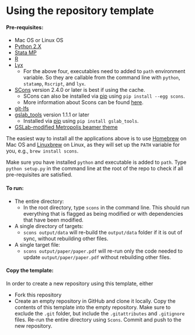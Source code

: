Using the repository template
=============================

#### Pre-requisites:

 - Mac OS or Linux OS
 - [Python 2.X](https://www.python.org)
 - [Stata MP](http://www.stata.com/statamp/)
 - [R](https://www.r-project.org/)
 - [Lyx](https://www.lyx.org/)
    - For the above four, executables need to added to `path` environment variable. So they are callable from the command line with `python`, `statamp`, `Rscript`, and `lyx`.
 - [SCons](http://scons.org/) version 2.4.0 or later is best if using the cache.
    - SCons can also be installed via [pip](https://pip.pypa.io/en/stable/) using `pip install --egg scons`.
    - More information about Scons can be found [here](https://github.com/gslab-econ/ra-manual/wiki/SCons).
 - [git-lfs](https://git-lfs.github.com/)
 - [gslab_tools](https://pypi.python.org/pypi/GSLab_Tools) version 1.1.1 or later
    - Installed via [pip](https://pip.pypa.io/en/stable/) using `pip install gslab_tools`.
- [GSLab-modified Metropolis beamer theme](https://github.com/gslab-econ/gslab_latex)

The easiest way to install all the applications above is to use [Homebrew](http://brew.sh/) on Mac OS and [Linuxbrew](http://linuxbrew.sh/) on Linux, as they will set up the `PATH` variable for you, e.g., `brew install scons`.

Make sure you have installed `python` and executable is added to `path`. Type `python setup.py` in the command line at the root of the repo to check if all pre-requisites are satisfied.

#### To run:
 - The entire directory:
    - In the root directory, type `scons` in the command line. This should run everything that is flagged as being modified or with dependencies that have been modified.
 - A single directory of targets:
    - `scons output/data` will re-build the `output/data` folder if it is out of sync, without rebuilding other files.
 - A single target file:
    - `scons output/paper/paper.pdf` will re-run only the code needed to update `output/paper/paper.pdf` without rebuilding other files.

#### Copy the template:
In order to create a new repository using this template, either
- Fork this repository
- Create an empty repository in GitHub and clone it locally. Copy the contents of this template into the empty repository. Make sure to exclude the `.git` folder, but include the `.gitattributes` and `.gitignore` files. Re-run the entire directory using `Scons`. Commit and push to the new repository.
